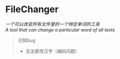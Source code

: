 # FileChanger
*一个可以改变所有文件里的一个特定单词的工具*  
*A tool that can change a particular word of all texts*  

> 已知bug
> - 无法更改汉字（编码问题）
